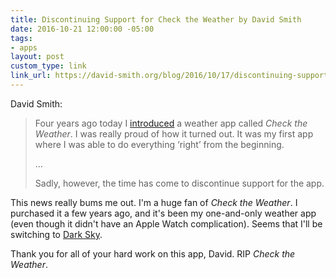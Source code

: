 ```yaml
---
title: Discontinuing Support for Check the Weather by David Smith
date: 2016-10-21 12:00:00 -05:00
tags:
- apps
layout: post
custom_type: link
link_url: https://david-smith.org/blog/2016/10/17/discontinuing-support-for-check-the-weather/
---
```


David Smith:

> Four years ago today I [introduced](https://twitter.com/_DavidSmith/status/258558679526285313) a weather app called *Check the Weather*. I was really proud of how it turned out. It was my first app where I was able to do everything ‘right’ from the beginning.
>
> …
>
> Sadly, however, the time has come to discontinue support for the app.

This news really bums me out. I'm a huge fan of *Check the Weather*. I purchased it a few years ago, and it's been my one-and-only weather app (even though it didn't have an Apple Watch complication). Seems that I'll be switching to [Dark Sky](https://darksky.net/app/).

Thank you for all of your hard work on this app, David. RIP *Check the Weather*.
